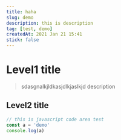 ```yaml
---
title: haha
slug: demo
description: this is description
tag: [test, demo]
createdAt: 2021 Jan 21 15:41
stick: false
---
```


# Level1 title

> sdasgnalkjldkasjdlkjaslkjd description

## Level2 title

```javascript
// this is javascript code area test
const a = 'demo'
console.log(a)
```

